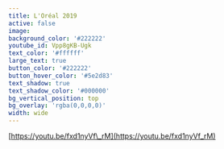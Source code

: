 ```yaml
---
title: L'Oréal 2019
active: false
image:
background_color: '#222222'
youtube_id: Vpp8gKB-Ugk
text_color: '#ffffff'
large_text: true
button_color: '#222222'
button_hover_color: '#5e2d83'
text_shadow: true
text_shadow_color: '#000000'
bg_vertical_position: top
bg_overlay: 'rgba(0,0,0,0)'
width: wide
---
```


[https://youtu.be/fxd1nyVf\_rM](https://youtu.be/fxd1nyVf_rM)